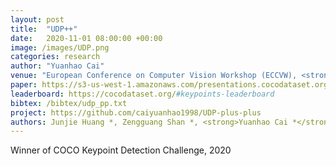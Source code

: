 ```yaml
---
layout: post
title:  "UDP++"
date:   2020-11-01 08:00:00 +00:00
image: /images/UDP.png
categories: research
author: "Yuanhao Cai"
venue: "European Conference on Computer Vision Workshop (ECCVW), <strong>Oral</strong>"
paper: https://s3-us-west-1.amazonaws.com/presentations.cocodataset.org/ECCV20/keypoints/UDP.pdf
leaderboard: https://cocodataset.org/#keypoints-leaderboard
bibtex: /bibtex/udp_pp.txt
project: https://github.com/caiyuanhao1998/UDP-plus-plus
authors: Junjie Huang *, Zengguang Shan *, <strong>Yuanhao Cai *</strong>, Feng Guo, Yun Ye, Xinze Chen, <a href="http://www.zhengzhu.net/">Zheng Zhu</a>, Guan Huang, <a href="http://ivg.au.tsinghua.edu.cn/Jiwen_Lu/">Jiwen Lu</a>, Dalong Du
---
```

Winner of COCO Keypoint Detection Challenge, 2020
